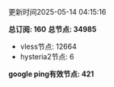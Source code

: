 更新时间2025-05-14 04:15:16

**总订阅: 160**
**总节点: 34985**
- vless节点: 12664
- hysteria2节点: 6

**google ping有效节点: 421**
